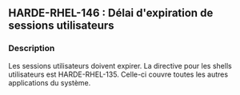 ## HARDE-RHEL-146 : Délai d'expiration de sessions utilisateurs

### Description

Les sessions utilisateurs doivent expirer. La directive pour les shells utilisateurs est HARDE-RHEL-135. Celle-ci couvre toutes les autres applications du système.

